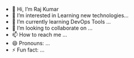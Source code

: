 - 👋 Hi, I’m Raj Kumar
- 👀 I’m interested in Learning new technologies...
- 🌱 I’m currently learning DevOps Tools ...
- 💞️ I’m looking to collaborate on ...
- 📫 How to reach me ...
- 😄 Pronouns: ...
- ⚡ Fun fact: ...

<!---
rajkumarbanoth26/rajkumarbanoth26 is a ✨ special ✨ repository because its `README.md` (this file) appears on your GitHub profile.
You can click the Preview link to take a look at your changes.
--->
